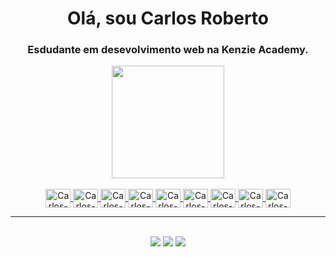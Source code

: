 <h1 align="center">Olá, sou Carlos Roberto</h1>
<h3 align="center">Esdudante em desevolvimento web na Kenzie Academy.</h3>
<div align="center">
  <a href="https://github.com/carlosrrds">
  <img height="180em" src="https://github-readme-stats.vercel.app/api?username=carlosrrds&show_icons=true&theme=dracula&include_all_commits=true&count_private=true"/>
</div>
<div align="center" style="display: inline_block"><br>
  <img align="center" alt="Carlos-HTML" height="30" width="40" src="https://cdn.jsdelivr.net/gh/devicons/devicon/icons/html5/html5-original.svg" >
  <img align="center" alt="Carlos-CSS" height="30" width="40" src="https://cdn.jsdelivr.net/gh/devicons/devicon/icons/css3/css3-original.svg" >
  <img align="center" alt="Carlos-JS" height="30" width="40" src="https://cdn.jsdelivr.net/gh/devicons/devicon/icons/javascript/javascript-original.svg" >
  <img align="center" alt="Carlos-REACT" height="30" width="40" src="https://cdn.jsdelivr.net/gh/devicons/devicon/icons/react/react-original.svg" >
  <img align="center" alt="Carlos-REDUX" height="30" width="40" src="https://cdn.jsdelivr.net/gh/devicons/devicon/icons/redux/redux-original.svg" >
  <img align="center" alt="Carlos-PSQL" height="30" width="40" src="https://cdn.jsdelivr.net/gh/devicons/devicon/icons/postgresql/postgresql-original.svg" >
  <img align="center" alt="Carlos-DOCKER" height="30" width="40" src="https://cdn.jsdelivr.net/gh/devicons/devicon/icons/docker/docker-original.svg" >
  <img align="center" alt="Carlos-HTML" height="30" width="40" src="https://cdn.jsdelivr.net/gh/devicons/devicon/icons/nodejs/nodejs-original.svg"  >
  <img align="center" alt="Carlos-HTML" height="30" width="40" src="https://cdn.jsdelivr.net/gh/devicons/devicon/icons/express/express-original.svg" >
</div>
  <hr>
<div align="center" style="display: inline_block"><br>
  <a href="https://instagram.com/carlos.rrds" target="_blank"><img src="https://img.shields.io/badge/-Instagram-%23E4405F?style=for-the-badge&logo=instagram&logoColor=white" target="_blank"></a>
  <a href = "mailto:carlos.rrds@gmail.com"><img src="https://img.shields.io/badge/-Gmail-%23333?style=for-the-badge&logo=gmail&logoColor=white" target="_blank"></a>
  <a href="https://www.linkedin.com/in/carlos-rrds" target="_blank"><img src="https://img.shields.io/badge/-LinkedIn-%230077B5?style=for-the-badge&logo=linkedin&logoColor=white" target="_blank"></a> 
